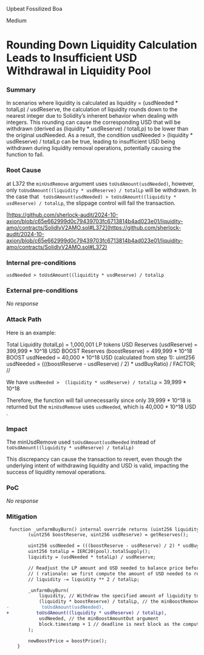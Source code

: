 Upbeat Fossilized Boa

Medium

# Rounding Down Liquidity Calculation Leads to Insufficient USD Withdrawal in Liquidity Pool

### Summary

In scenarios where liquidity is calculated as liquidity = (usdNeeded * totalLp) / usdReserve, the calculation of liquidity rounds down to the nearest integer due to Solidity’s inherent behavior when dealing with integers. This rounding can cause the corresponding USD that will be withdrawn (derived as (liquidity * usdReserve) / totalLp) to be lower than the original usdNeeded. As a result, the condition usdNeeded > (liquidity * usdReserve) / totalLp can be true, leading to insufficient USD being withdrawn during liquidity removal operations, potentially causing the function to fail.

### Root Cause

at L372 the ```minUsdRemove``` argument uses ```toUsdAmount(usdNeeded)```, however, only ```toUsdAmount((liquidity * usdReserve) / totalLp``` will be withdrawn. In the case that ``` toUsdAmount(usdNeeded) > toUsdAmount((liquidity * usdReserve) / totalLp```, the slippage control will fail the transaction. 

[https://github.com/sherlock-audit/2024-10-axion/blob/c65e662999d0c79439703fc6713814b4ad023e01/liquidity-amo/contracts/SolidlyV2AMO.sol#L372](https://github.com/sherlock-audit/2024-10-axion/blob/c65e662999d0c79439703fc6713814b4ad023e01/liquidity-amo/contracts/SolidlyV2AMO.sol#L372)

### Internal pre-conditions

```usdNeeded > toUsdAmount((liquidity * usdReserve) / totalLp```

### External pre-conditions

_No response_

### Attack Path

Here is an example: 

Total Liquidity (totalLp) = 1,000,001 LP tokens
USD Reserves (usdReserve) = 399,999 * 10^18 USD
BOOST Reserves (boostReserve) = 499,999 * 10^18 BOOST
usdNeeded = 40,000 * 10^18 USD (calculated from step 1): uint256 usdNeeded = (((boostReserve - usdReserve) / 2) * usdBuyRatio) / FACTOR; //

We have ```usdNeeded >  (liquidity * usdReserve) / totalLp``` = 39,999 * 10^18


Therefore, the function will fail unnecessarily since only 39,999 * 10^18 is returned but the ```minUsdRemove``` uses ```usdNeeded```, which is  40,000 * 10^18 USD .


### Impact


The minUsdRemove used ```toUsdAmount(usdNeeded```  instead of ```toUsdAmount((liquidity * usdReserve) / totalLp)```

This discrepancy can cause the transaction to revert, even though the underlying intent of withdrawing liquidity and USD is valid, impacting the success of liquidity removal operations.

### PoC

_No response_

### Mitigation




```diff
 function _unfarmBuyBurn() internal override returns (uint256 liquidity, uint256 newBoostPrice) {
        (uint256 boostReserve, uint256 usdReserve) = getReserves();

        uint256 usdNeeded = (((boostReserve - usdReserve) / 2) * usdBuyRatio) / FACTOR; // usdNeeded is not a good name here
        uint256 totalLp = IERC20(pool).totalSupply();
        liquidity = (usdNeeded * totalLp) / usdReserve;

        // Readjust the LP amount and USD needed to balance price before removing LP
        // ( rationale: we first compute the amount of USD needed to rebalance the price in the pool; then first-order adjust for the fact that removing liquidity/totalLP fraction of the pool increases price impact —— less liquidity needs to be removed )
        // liquidity -= liquidity ** 2 / totalLp;

        _unfarmBuyBurn(
            liquidity, // Withdraw the specified amount of liquidity tokens from the gauge
            (liquidity * boostReserve) / totalLp, // the minBoostRemove argument
-            toUsdAmount(usdNeeded), 
+          toUsdAmount((liquidity * usdReserve) / totalLp),
            usdNeeded, // the minBoostAmountOut argument
            block.timestamp + 1 // deadline is next block as the computation is valid instantly
        );

        newBoostPrice = boostPrice();
    }
```